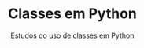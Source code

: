 <div align="center">
  <h1>Classes em Python</h1>
  <p>Estudos do uso de classes em Python</p>
</div>
